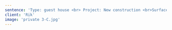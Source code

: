 ```yaml
---
sentence: 'Type: guest house <br> Project: New construction <br>Surface: 20 m<sup>2</sup> <br>'
client: 'Rik'
image: 'private 3-C.jpg'
---
```


